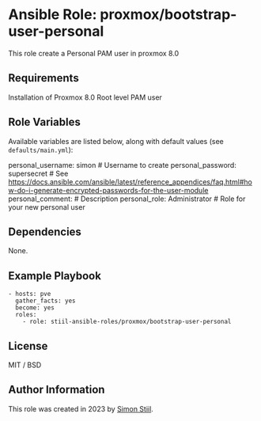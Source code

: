 # Ansible Role: proxmox/bootstrap-user-personal

This role create a Personal PAM user in proxmox 8.0

## Requirements

Installation of Proxmox 8.0
Root level PAM user

## Role Variables

Available variables are listed below, along with default values (see `defaults/main.yml`):

  personal_username: simon            # Username to create
  personal_password: supersecret      # See https://docs.ansible.com/ansible/latest/reference_appendices/faq.html#how-do-i-generate-encrypted-passwords-for-the-user-module
  personal_comment:                   # Description
  personal_role: Administrator        # Role for your new personal user

## Dependencies

None.

## Example Playbook

    - hosts: pve
      gather_facts: yes
      become: yes
      roles:
        - role: stiil-ansible-roles/proxmox/bootstrap-user-personal

## License

MIT / BSD

## Author Information

This role was created in 2023 by [Simon Stiil](https://github.com/SimonStiil/).
